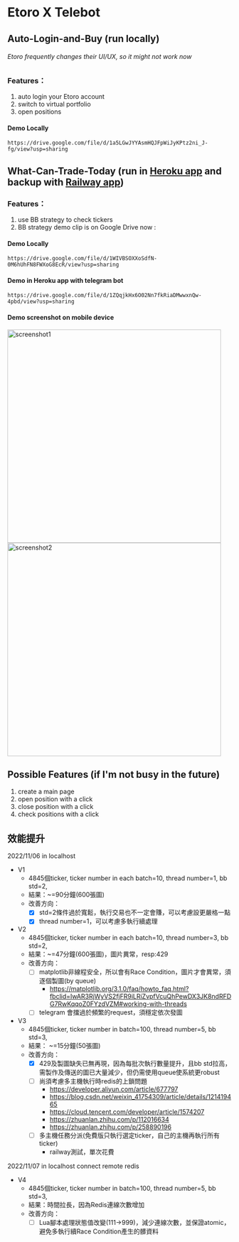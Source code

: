 # Etoro X Telebot 
## Auto-Login-and-Buy (run locally)
###### Etoro frequently changes their UI/UX, so it might not work now
### Features：
1. auto login your Etoro account
2. switch to virtual portfolio
3. open positions
#### Demo Locally
    https://drive.google.com/file/d/1a5LGwJYYAsmHQJFpWiJyKPtz2ni_J-fg/view?usp=sharing
## What-Can-Trade-Today (run in [Heroku app](https://etorotelebot.herokuapp.com/) and backup with [Railway app](https://etorotelebot-production.up.railway.app/))
### Features：
1. use BB strategy to check tickers
2. BB strategy demo clip is on Google Drive now :
#### Demo Locally
    https://drive.google.com/file/d/1WIVBSOXXoSdfN-0M6hUhFN8FWXoG8EcR/view?usp=sharing
#### Demo in Heroku app with telegram bot
    https://drive.google.com/file/d/1ZQqjkHx6O02Nn7fkRiaDMwwxnQw-4pbd/view?usp=sharing
#### Demo screenshot on mobile device
<img src="https://github.com/winterdrive/EtoroTelebot/blob/master/screenshot1.jpg" width="480" alt="screenshot1">
<img src="https://github.com/winterdrive/EtoroTelebot/blob/master/screenshot2.jpg" width="480" alt="screenshot2">

## Possible Features (if I'm not busy in the future)
1. create a main page
2. open position with a click 
3. close position with a click 
4. check positions with a click



## 效能提升
2022/11/06 in localhost
- V1 
  - 4845個ticker, ticker number in each batch=10, thread number=1, bb std=2, 
  - 結果：~=90分鐘(600張圖)
  - 改善方向： 
    - [x] std=2條件過於寬鬆，執行交易也不一定會賺，可以考慮設更嚴格一點
    - [x] thread number=1，可以考慮多執行續處理
- V2 
  - 4845個ticker, ticker number in each batch=10, thread number=3, bb std=2,
  - 結果：~=47分鐘(600張圖)，圖片異常，resp:429
  - 改善方向：
    - [ ] matplotlib非線程安全，所以會有Race Condition，圖片才會異常，須逐個製圖(by queue)
      - https://matplotlib.org/3.1.0/faq/howto_faq.html?fbclid=IwAR3RjWyVS2fjFR9iLRiZvpfVcuQhPewDX3JK8ndRFDG7RwKqqoZ0FYzdVZM#working-with-threads
    - [ ] telegram 會擋過於頻繁的request，須穩定依次發圖
- V3
  - 4845個ticker, ticker number in batch=100, thread number=5, bb std=3,
  - 結果： ~=15分鐘(50張圖)
  - 改善方向：
    - [x] 429及製圖缺失已無再現，因為每批次執行數量提升，且bb std拉高，需製作及傳送的圖已大量減少，但仍需使用queue使系統更robust
    - [ ] 尚須考慮多主機執行時redis的上鎖問題
      - https://developer.aliyun.com/article/677797
      - https://blog.csdn.net/weixin_41754309/article/details/121419465
      - https://cloud.tencent.com/developer/article/1574207
      - https://zhuanlan.zhihu.com/p/112016634
      - https://zhuanlan.zhihu.com/p/258890196
    - [ ] 多主機任務分派(免費版只執行選定ticker，自己的主機再執行所有ticker)
      - railway測試，單次花費

2022/11/07 in localhost connect remote redis
- V4 
  - 4845個ticker, ticker number in batch=100, thread number=5, bb std=3,
  - 結果：時間拉長，因為Redis連線次數增加
  - 改善方向： 
    - [ ] Lua腳本處理狀態值改變(111->999)，減少連線次數，並保證atomic，避免多執行續Race Condition產生的髒資料
